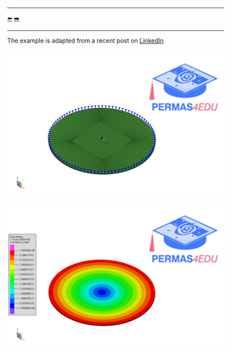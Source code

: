 ***
[⬅️](../075/README.md "Previous example")
[➡️](../077/README.md "Next example")
***

The example is adapted from a recent post on [LinkedIn](https://www.linkedin.com/posts/pawel-kurowski-4625877_mechanicalengineering-finiteelementanalysis-activity-7352103189673881603-AOic?utm_source=share&utm_medium=member_desktop&rcm=ACoAAAKPHp0BbZDYvs6O4FWW34in8GbmY8ZMl7Q.)

![Boundary conditions](boundary_conditions.png "Boundary conditions")

![Rigid Body](rigid_body_mode.png)

